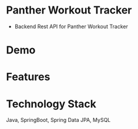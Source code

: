 # Panther Workout Tracker
- Backend Rest API for Panther Workout Tracker
# Demo


# Features


# Technology Stack
Java, SpringBoot,  Spring Data JPA, MySQL
